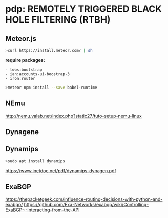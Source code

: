# pdp: REMOTELY TRIGGERED BLACK HOLE FILTERING (RTBH)

## Meteor.js ##
```sh
>curl https://install.meteor.com/ | sh
```

**require packages:**

	- twbs:bootstrap
	- ian:accounts-ui-boostrap-3
	- iron:router
```sh
>meteor npm install --save babel-runtime
```

## NEmu ##
http://nemu.valab.net/index.php?static27/tuto-setup-nemu-linux

## Dynagene ##


## Dynamips ##
```sh
>sudo apt install dynamips
```

https://www.inetdoc.net/pdf/dynamips-dynagen.pdf

## ExaBGP ##
https://thepacketgeek.com/influence-routing-decisions-with-python-and-exabgp/
https://github.com/Exa-Networks/exabgp/wiki/Controlling-ExaBGP-:-interacting-from-the-API